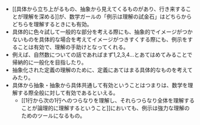 - [[具体から立ち上がるもの、抽象から見えてくるものがあり、行き来することが理解を深める]]が、数学ガールの「例示は理解の試金石」はどちらからどちらを理解するときにも有効。
- 具体的に色々試して一般的な部分を考える際にも、抽象的でイメージがつかないものを具体的な場合を考えてイメージがつきすくする際にも、例示をすることは有効で、理解の手助けとなってくれる。
- 例えば、自然数についての話であればまず1,2,3,4…とあてはめてみることで帰納的に一般化を目指したり。
- 抽象化された定義の理解のために、定義にあてはまる具体的なものを考えてみたり。
- 具体から抽象・抽象から具体共通して有効ということはつまりは、数学を理解する際全般に対して有効であるといえる。
	- [[1行から次の1行へのつらなりを理解し、それらつらなり全体を理解することが論理的に理解するということ]]においても、例示は強力な理解のためのツールになるもの。